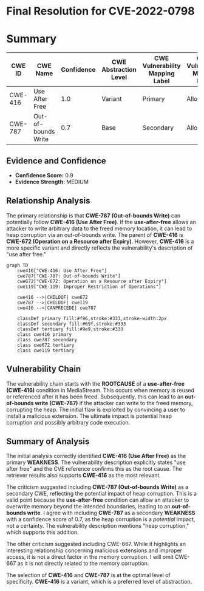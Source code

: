 # Final Resolution for CVE-2022-0798

# Summary
| CWE ID | CWE Name | Confidence | CWE Abstraction Level | CWE Vulnerability Mapping Label | CWE-Vulnerability Mapping Notes |
|---|---|---|---|---|---|
| CWE-416 | Use After Free | 1.0 | Variant | Primary | Allowed |
| CWE-787 | Out-of-bounds Write | 0.7 | Base | Secondary | Allowed |

## Evidence and Confidence

*   **Confidence Score:** 0.9
*   **Evidence Strength:** MEDIUM

## Relationship Analysis
The primary relationship is that **CWE-787 (Out-of-bounds Write)** can potentially follow **CWE-416 (Use After Free)**. If the **use-after-free** allows an attacker to write arbitrary data to the freed memory location, it can lead to heap corruption via an out-of-bounds write. The parent of **CWE-416** is **CWE-672 (Operation on a Resource after Expiry)**. However, **CWE-416** is a more specific variant and directly reflects the vulnerability's description of "use after free."

```mermaid
graph TD
    cwe416["CWE-416: Use After Free"]
    cwe787["CWE-787: Out-of-bounds Write"]
    cwe672["CWE-672: Operation on a Resource after Expiry"]
    cwe119["CWE-119: Improper Restriction of Operations"]
    
    cwe416 -->|CHILDOF| cwe672
    cwe787 -->|CHILDOF| cwe119
    cwe416 -->|CANPRECEDE| cwe787
    
    classDef primary fill:#f96,stroke:#333,stroke-width:2px
    classDef secondary fill:#69f,stroke:#333
    classDef tertiary fill:#9e9,stroke:#333
    class cwe416 primary
    class cwe787 secondary
    class cwe672 tertiary
    class cwe119 tertiary
```

## Vulnerability Chain
The vulnerability chain starts with the **ROOTCAUSE** of a **use-after-free (CWE-416)** condition in MediaStream. This occurs when memory is reused or referenced after it has been freed. Subsequently, this can lead to an **out-of-bounds write (CWE-787)** if the attacker can write to the freed memory, corrupting the heap. The initial flaw is exploited by convincing a user to install a malicious extension. The ultimate impact is potential heap corruption and possibly arbitrary code execution.

## Summary of Analysis
The initial analysis correctly identified **CWE-416 (Use After Free)** as the primary **WEAKNESS**. The vulnerability description explicitly states "use after free" and the CVE reference confirms this as the root cause. The retriever results also supports **CWE-416** as the most relevant.

The criticism suggested including **CWE-787 (Out-of-bounds Write)** as a secondary CWE, reflecting the potential impact of heap corruption. This is a valid point because the **use-after-free** condition can allow an attacker to overwrite memory beyond the intended boundaries, leading to an **out-of-bounds write**. I agree with including **CWE-787** as a secondary **WEAKNESS** with a confidence score of 0.7, as the heap corruption is a *potential* impact, not a certainty. The vulnerability description mentions "heap corruption," which supports this addition.

The other criticism suggested including CWE-667. While it highlights an interesting relationship concerning malicious extensions and improper access, it is not a direct factor in the memory corruption. I will omit CWE-667 as it is not directly related to the memory corruption.

The selection of **CWE-416** and **CWE-787** is at the optimal level of specificity. **CWE-416** is a variant, which is a preferred level of abstraction.